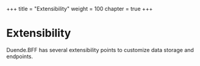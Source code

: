 +++
title = "Extensibility"
weight = 100
chapter = true
+++

# Extensibility

Duende.BFF has several extensibility points to customize data storage and endpoints.